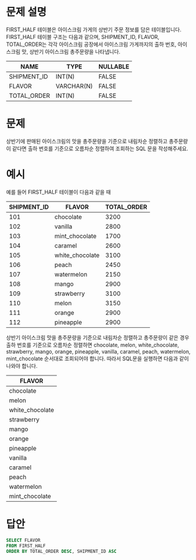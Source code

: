 # 문제 설명

FIRST_HALF 테이블은 아이스크림 가게의 상반기 주문 정보를 담은 테이블입니다. FIRST_HALF 테이블 구조는 다음과 같으며, SHIPMENT_ID, FLAVOR, TOTAL_ORDER는 각각 아이스크림 공장에서 아이스크림 가게까지의 출하 번호, 아이스크림 맛, 상반기 아이스크림 총주문량을 나타냅니다.

| NAME        | TYPE       | NULLABLE |
| ----------- | ---------- | -------- |
| SHIPMENT_ID | INT(N)     | FALSE    |
| FLAVOR      | VARCHAR(N) | FALSE    |
| TOTAL_ORDER | INT(N)     | FALSE    |

# 문제

상반기에 판매된 아이스크림의 맛을 총주문량을 기준으로 내림차순 정렬하고 총주문량이 같다면 출하 번호를 기준으로 오름차순 정렬하여 조회하는 SQL 문을 작성해주세요.

# 예시

예를 들어 FIRST_HALF 테이블이 다음과 같을 때

| SHIPMENT_ID | FLAVOR          | TOTAL_ORDER |
| ----------- | --------------- | ----------- |
| 101         | chocolate       | 3200        |
| 102         | vanilla         | 2800        |
| 103         | mint_chocolate  | 1700        |
| 104         | caramel         | 2600        |
| 105         | white_chocolate | 3100        |
| 106         | peach           | 2450        |
| 107         | watermelon      | 2150        |
| 108         | mango           | 2900        |
| 109         | strawberry      | 3100        |
| 110         | melon           | 3150        |
| 111         | orange          | 2900        |
| 112         | pineapple       | 2900        |

상반기 아이스크림 맛을 총주문량을 기준으로 내림차순 정렬하고 총주문량이 같은 경우 출하 번호를 기준으로 오름차순 정렬하면 chocolate, melon, white_chocolate, strawberry, mango, orange, pineapple, vanilla, caramel, peach, watermelon, mint_chocolate 순서대로 조회되어야 합니다. 따라서 SQL문을 실행하면 다음과 같이 나와야 합니다.

| FLAVOR          |
| --------------- |
| chocolate       |
| melon           |
| white_chocolate |
| strawberry      |
| mango           |
| orange          |
| pineapple       |
| vanilla         |
| caramel         |
| peach           |
| watermelon      |
| mint_chocolate  |

# 답안

```sql
SELECT FLAVOR
FROM FIRST_HALF
ORDER BY TOTAL_ORDER DESC, SHIPMENT_ID ASC
```

